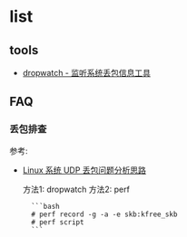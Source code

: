 # list

## tools
- [dropwatch - 监听系统丢包信息工具](https://cloud.tencent.com/developer/article/1638140)


## FAQ
### 丢包排查
参考:
- [Linux 系统 UDP 丢包问题分析思路](https://cloud.tencent.com/developer/article/1638140)

    方法1: dropwatch
    方法2: perf

        ```bash
        # perf record -g -a -e skb:kfree_skb
        # perf script
        ```